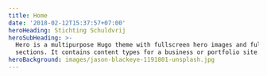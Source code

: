 ```yaml
---
title: Home
date: '2018-02-12T15:37:57+07:00'
heroHeading: Stichting Schuldvrij
heroSubHeading: >-
  Hero is a multipurpose Hugo theme with fullscreen hero images and fullwidth
  sections. It contains content types for a business or portfolio site.
heroBackground: images/jason-blackeye-1191801-unsplash.jpg
---
```

